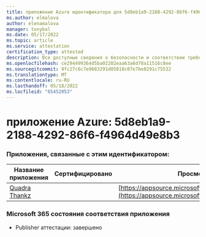 ```yaml
---
title: приложение Azure идентификатора для 5d8eb1a9-2188-4292-86f6-f4964d49e8b3
ms.author: elmalova
author: elenamalova
manager: tonybal
ms.date: 05/17/2022
ms.topic: article
ms.service: attestation
certification_type: attested
description: Все доступные сведения о безопасности и соответствии требованиям для 5d8eb1a9-2188-4292-86f6-f4964d49e8b3.
ms.openlocfilehash: ce294499364d5ba02202eaa63a6d78a11516c8ee
ms.sourcegitcommit: 9fc27c6c7e9683291d85818c07e7be8291c75532
ms.translationtype: MT
ms.contentlocale: ru-RU
ms.lasthandoff: 05/18/2022
ms.locfileid: "65452053"
---
```

# <a name="azure-app-id-5d8eb1a9-2188-4292-86f6-f4964d49e8b3"></a>приложение Azure: 5d8eb1a9-2188-4292-86f6-f4964d49e8b3


### <a name="apps-associated-with-this-id"></a>Приложения, связанные с этим идентификатором:
| **Название приложения** | **Сертифицировано** | **Просмотр в AppSource** |
|--------------|---------------|-----------------------|
| [Quadra Thankz](../forward/WA200003671.md) |  | [https://appsource.microsoft.com/product/office/WA200003671](https://appsource.microsoft.com/product/office/WA200003671) |

### <a name="microsoft-365-app-compliance-status"></a>Microsoft 365 состояния соответствия приложения
- Publisher аттестации: завершено
